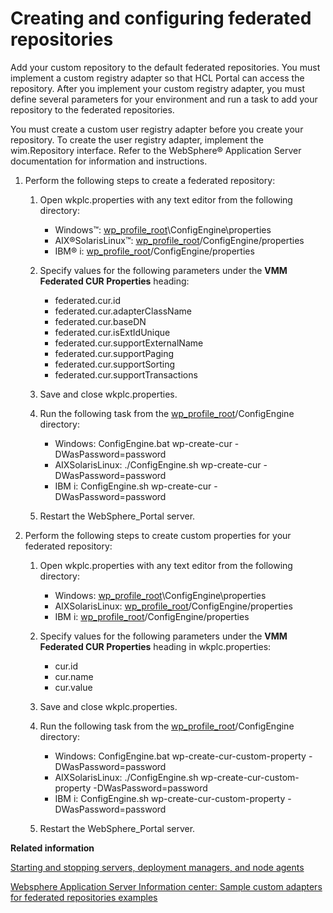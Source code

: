 # Creating and configuring federated repositories

Add your custom repository to the default federated repositories. You must implement a custom registry adapter so that HCL Portal can access the repository. After you implement your custom registry adapter, you must define several parameters for your environment and run a task to add your repository to the federated repositories.

You must create a custom user registry adapter before you create your repository. To create the user registry adapter, implement the wim.Repository interface. Refer to the WebSphere® Application Server documentation for information and instructions.

1.  Perform the following steps to create a federated repository:

    1.  Open wkplc.properties with any text editor from the following directory:

        -   Windows™: [wp\_profile\_root](../../../manage/wpsdirstr#wp_profile_root)\\ConfigEngine\\properties
        -   AIX®SolarisLinux™: [wp\_profile\_root](../../../manage/wpsdirstr#wp_profile_root)/ConfigEngine/properties
        -   IBM® i: [wp\_profile\_root](../../../manage/wpsdirstr#wp_profile_root)/ConfigEngine/properties
    2.  Specify values for the following parameters under the **VMM Federated CUR Properties** heading:

        -   federated.cur.id
        -   federated.cur.adapterClassName
        -   federated.cur.baseDN
        -   federated.cur.isExtIdUnique
        -   federated.cur.supportExternalName
        -   federated.cur.supportPaging
        -   federated.cur.supportSorting
        -   federated.cur.supportTransactions
    3.  Save and close wkplc.properties.

    4.  Run the following task from the [wp\_profile\_root](../../../manage/wpsdirstr#wp_profile_root)/ConfigEngine directory:

        -   Windows: ConfigEngine.bat wp-create-cur -DWasPassword=password
        -   AIXSolarisLinux: ./ConfigEngine.sh wp-create-cur -DWasPassword=password
        -   IBM i: ConfigEngine.sh wp-create-cur -DWasPassword=password
    5.  Restart the WebSphere\_Portal server.

2.  Perform the following steps to create custom properties for your federated repository:

    1.  Open wkplc.properties with any text editor from the following directory:

        -   Windows: [wp\_profile\_root](../../../manage/wpsdirstr#wp_profile_root)\\ConfigEngine\\properties
        -   AIXSolarisLinux: [wp\_profile\_root](../../../manage/wpsdirstr#wp_profile_root)/ConfigEngine/properties
        -   IBM i: [wp\_profile\_root](../../../manage/wpsdirstr#wp_profile_root)/ConfigEngine/properties
    2.  Specify values for the following parameters under the **VMM Federated CUR Properties** heading in wkplc.properties:

        -   cur.id
        -   cur.name
        -   cur.value
    3.  Save and close wkplc.properties.

    4.  Run the following task from the [wp\_profile\_root](../../../manage/wpsdirstr#wp_profile_root)/ConfigEngine directory:

        -   Windows: ConfigEngine.bat wp-create-cur-custom-property -DWasPassword=password
        -   AIXSolarisLinux: ./ConfigEngine.sh wp-create-cur-custom-property -DWasPassword=password
        -   IBM i: ConfigEngine.sh wp-create-cur-custom-property -DWasPassword=password
    5.  Restart the WebSphere\_Portal server.



**Related information**  


[Starting and stopping servers, deployment managers, and node agents](../../../manage/stopstart)

[Websphere Application Server Information center: Sample custom adapters for federated repositories examples](https://www.ibm.com/docs/en/was/8.5.5?topic=repositories-sample-custom-adapters-federated-examples)

